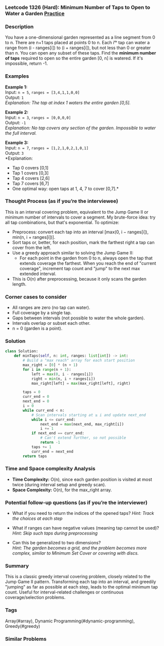 ### Leetcode 1326 (Hard): Minimum Number of Taps to Open to Water a Garden [Practice](https://leetcode.com/problems/minimum-number-of-taps-to-open-to-water-a-garden)

### Description  
You have a one-dimensional garden represented as a line segment from 0 to n. There are n+1 taps placed at points 0 to n. Each iᵗʰ tap can water a range from (i - ranges[i]) to (i + ranges[i]), but not less than 0 or greater than n. You can open any subset of these taps. Find the **minimum number of taps** required to open so the entire garden [0, n] is watered. If it's impossible, return -1.

### Examples  

**Example 1:**  
Input: `n = 5`, `ranges = [3,4,1,1,0,0]`  
Output: `1`  
*Explanation: The tap at index 1 waters the entire garden [0,5].*

**Example 2:**  
Input: `n = 3`, `ranges = [0,0,0,0]`  
Output: `-1`  
*Explanation: No tap covers any section of the garden. Impossible to water the full interval.*

**Example 3:**  
Input: `n = 7`, `ranges = [1,2,1,0,2,1,0,1]`  
Output: `3`  
*Explanation:    
- Tap 0 covers [0,1]
- Tap 1 covers [0,3]
- Tap 4 covers [2,6]
- Tap 7 covers [6,7]
- One optimal way: open taps at 1, 4, 7 to cover [0,7].*

### Thought Process (as if you’re the interviewee)  
This is an interval covering problem, equivalent to the Jump Game II or minimum number of intervals to cover a segment. My brute-force idea: try all tap combinations, but that's exponential. To optimize:

- Preprocess: convert each tap into an interval [max(0, i − ranges[i]), min(n, i + ranges[i])].
- Sort taps or, better, for each position, mark the farthest right a tap can cover from the left.
- Use a greedy approach similar to solving the Jump Game II:
  - For each point in the garden from 0 to n, always open the tap that extends coverage the farthest. When you reach the end of "current coverage", increment tap count and "jump" to the next max extended interval.
- This is O(n) after preprocessing, because it only scans the garden length.

### Corner cases to consider  
- All ranges are zero (no tap can water).
- Full coverage by a single tap.
- Gaps between intervals (not possible to water the whole garden).
- Intervals overlap or subset each other.
- n = 0 (garden is a point).

### Solution

```python
class Solution:
    def minTaps(self, n: int, ranges: list[int]) -> int:
        # Build a "max reach" array for each start position
        max_right = [0] * (n + 1)
        for i in range(n + 1):
            left = max(0, i - ranges[i])
            right = min(n, i + ranges[i])
            max_right[left] = max(max_right[left], right)

        taps = 0
        curr_end = 0
        next_end = 0
        i = 0
        while curr_end < n:
            # Scan intervals starting at ≥ i and update next_end
            while i <= curr_end:
                next_end = max(next_end, max_right[i])
                i += 1
            if next_end == curr_end:
                # Can't extend further, so not possible
                return -1
            taps += 1
            curr_end = next_end
        return taps
```

### Time and Space complexity Analysis  
- **Time Complexity:** O(n), since each garden position is visited at most twice (during interval setup and greedy scan).
- **Space Complexity:** O(n), for the max_right array.

### Potential follow-up questions (as if you’re the interviewer)  
- What if you need to return the indices of the opened taps?
  *Hint: Track the choices at each step*  

- What if ranges can have negative values (meaning tap cannot be used)?
  *Hint: Skip such taps during preprocessing*  

- Can this be generalized to two dimensions?  
  *Hint: The garden becomes a grid, and the problem becomes more complex, similar to Minimum Set Cover or covering with discs.*

### Summary
This is a classic greedy interval covering problem, closely related to the Jump Game II pattern. Transforming each tap into an interval, and greedily "jumping" as far as possible at each step, leads to the optimal minimum tap count. Useful for interval-related challenges or continuous coverage/selection problems.

### Tags
Array(#array), Dynamic Programming(#dynamic-programming), Greedy(#greedy)

### Similar Problems
